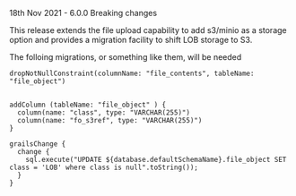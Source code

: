
18th Nov 2021 - 6.0.0 Breaking changes

This release extends the file upload capability to add s3/minio as a storage option and provides a migration facility
to shift LOB storage to S3.

The folloing migrations, or something like them, will be needed

    dropNotNullConstraint(columnName: "file_contents", tableName: "file_object")


    addColumn (tableName: "file_object" ) {
      column(name: "class", type: "VARCHAR(255)")
      column(name: "fo_s3ref", type: "VARCHAR(255)")
    }

    grailsChange {
      change {
        sql.execute("UPDATE ${database.defaultSchemaName}.file_object SET class = 'LOB' where class is null".toString());
      }
    }


